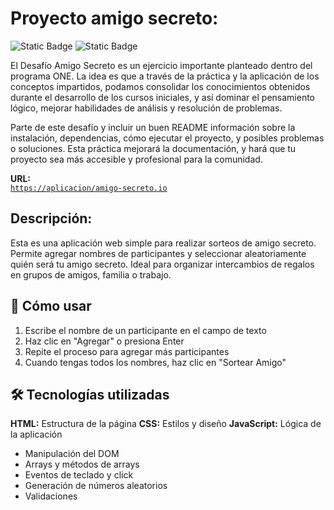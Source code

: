 # Proyecto amigo secreto:

![Static Badge](https://img.shields.io/badge/powered_by-Oracle-C34131?style=for-the-badge)
![Static Badge](https://img.shields.io/badge/alura-051933?style=for-the-badge)

El Desafío Amigo Secreto es un ejercicio importante planteado dentro del programa ONE. La idea es que a través de la práctica y la aplicación de los conceptos impartidos, podamos consolidar los conocimientos obtenidos durante el desarrollo de los cursos iniciales, y así dominar el pensamiento lógico, mejorar habilidades de análisis y resolución de problemas.

Parte de este desafío y incluir un buen README información sobre la instalación, dependencias, cómo ejecutar el proyecto, y posibles problemas o soluciones. Esta práctica mejorará la documentación, y hará que tu proyecto sea más accesible y profesional para la comunidad.

  

**URL:**  
<a href="https://rene-jlopez.github.io/amigo-secreto/" target="_blank" rel="noopener noreferrer"><code>https://aplicacion/amigo-secreto.io</code></a>



## Descripción:

Esta es una aplicación web simple para realizar sorteos de amigo secreto. Permite agregar nombres de participantes y seleccionar aleatoriamente quién será tu amigo secreto. Ideal para organizar intercambios de regalos en grupos de amigos, familia o trabajo.

## 🚀 Cómo usar

1. Escribe el nombre de un participante en el campo de texto
2. Haz clic en "Agregar" o presiona Enter
3. Repite el proceso para agregar más participantes
4. Cuando tengas todos los nombres, haz clic en "Sortear Amigo"

## 🛠️ Tecnologías utilizadas

**HTML:** Estructura de la página
**CSS:** Estilos y diseño
**JavaScript:** Lógica de la aplicación

- Manipulación del DOM
- Arrays y métodos de arrays
- Eventos de teclado y click
- Generación de números aleatorios
- Validaciones


